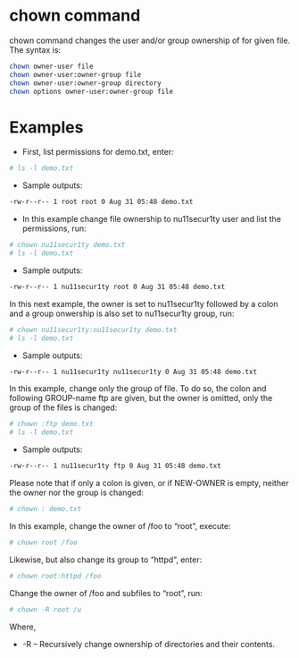 # chown command
chown command changes the user and/or group ownership of for given file. The syntax is:

```bash
chown owner-user file 
chown owner-user:owner-group file
chown owner-user:owner-group directory
chown options owner-user:owner-group file
```

# Examples
- First, list permissions for demo.txt, enter:
```bash
# ls -l demo.txt
```
- Sample outputs:
```bash
-rw-r--r-- 1 root root 0 Aug 31 05:48 demo.txt
```
- In this example change file ownership to nu11secur1ty user and list the permissions, run:

```bash
# chown nu11secur1ty demo.txt
# ls -l demo.txt
```

- Sample outputs:

```bash
-rw-r--r-- 1 nu11secur1ty root 0 Aug 31 05:48 demo.txt
```

In this next example, the owner is set to nu11secur1ty followed by a colon and a group onwership is also set to nu11secur1ty group, run:

```bash
# chown nu11secur1ty:nu11secur1ty demo.txt
# ls -l demo.txt
```

- Sample outputs:

```bash
-rw-r--r-- 1 nu11secur1ty nu11secur1ty 0 Aug 31 05:48 demo.txt
```

In this example, change only the group of file. To do so, the colon and following GROUP-name ftp are given, 
but the owner is omitted, only the group of the files is changed:

```bash
# chown :ftp demo.txt
# ls -l demo.txt
```
- Sample outputs:

```bash
-rw-r--r-- 1 nu11secur1ty ftp 0 Aug 31 05:48 demo.txt
```

Please note that if only a colon is given, or if NEW-OWNER is empty, neither the owner nor the group is changed:
```bash
# chown : demo.txt
```

In this example, change the owner of /foo to “root”, execute:
```bash
# chown root /foo
```
Likewise, but also change its group to “httpd”, enter:
```bash
# chown root:httpd /foo
```
Change the owner of /foo and subfiles to “root”, run:
```bash
# chown -R root /u
```
Where,

- -R – Recursively change ownership of directories and their contents.
